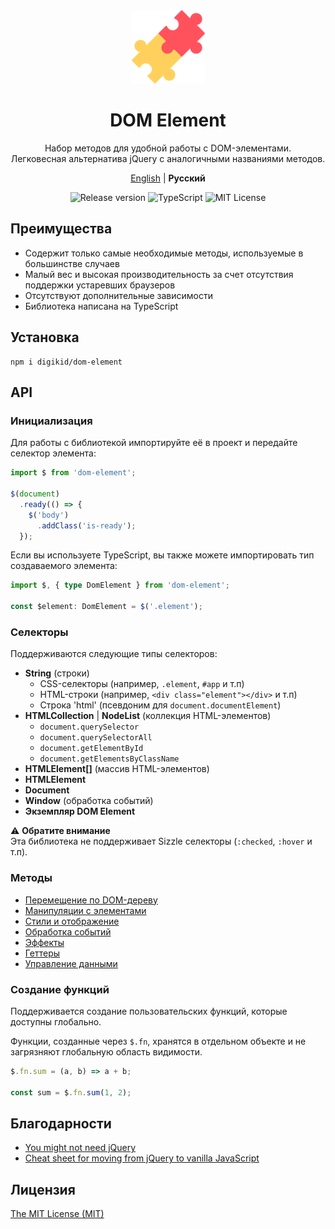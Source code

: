 <div align="center">
  <img alt="DOM Element" src="https://github.com/digikid/dom-element/raw/main/logo.png" height="117" />
</div>

<div align="center">
  <h1>DOM Element</h1>
  <p>Набор методов для удобной работы с DOM-элементами.<br>Легковесная альтернатива jQuery с аналогичными названиями методов.</p>
  <p>
    <a href="https://github.com/digikid/dom-element/blob/main/README.md">English</a> | <b>Русский</b></p>
  <img src="https://img.shields.io/github/release/digikid/dom-element.svg?style=flat-square&logo=appveyor" alt="Release version">
  <img src="https://img.shields.io/github/languages/top/digikid/dom-element.svg?style=flat-square&logo=appveyor" alt="TypeScript">
  <img src="https://img.shields.io/github/license/digikid/dom-element.svg?style=flat-square&logo=appveyor" alt="MIT License">
</div>

## Преимущества

- Содержит только самые необходимые методы, используемые в большинстве случаев
- Малый вес и высокая производительность за счет отсутствия поддержки устаревших браузеров
- Отсутствуют дополнительные зависимости
- Библиотека написана на TypeScript

## Установка

```shell
npm i digikid/dom-element
```

## API

### Инициализация

Для работы с библиотекой импортируйте её в проект и передайте селектор элемента:

```js
import $ from 'dom-element';

$(document)
  .ready(() => {
    $('body')
      .addClass('is-ready');
  });
```

Если вы используете TypeScript, вы также можете импортировать тип создаваемого элемента:

```ts
import $, { type DomElement } from 'dom-element';

const $element: DomElement = $('.element');
```

<a name="selectors"></a>

### Селекторы

Поддерживаются следующие типы селекторов:

- **String** (строки)
    - СSS-селекторы (например, `.element`, `#app` и т.п)
    - HTML-строки (например, `<div class="element"></div>` и т.п)
    - Строка 'html' (псевдоним для `document.documentElement`)
- **HTMLCollection** | **NodeList** (коллекция HTML-элементов)
    - `document.querySelector`
    - `document.querySelectorAll`
    - `document.getElementById`
    - `document.getElementsByClassName`
- **HTMLElement[]** (массив HTML-элементов)
- **HTMLElement**
- **Document**
- **Window** (обработка событий)
- **Экземпляр DOM Element**

:warning: **Обратите внимание**  
Эта библиотека не поддерживает Sizzle селекторы (`:checked`, `:hover` и т.п).

### Методы

- [Перемещение по DOM-дереву](https://github.com/digikid/dom-element/blob/main/docs/ru-RU/METHODS.md#traversing)
- [Манипуляции с элементами](https://github.com/digikid/dom-element/blob/main/docs/ru-RU/METHODS.md#manipulation)
- [Стили и отображение](https://github.com/digikid/dom-element/blob/main/docs/ru-RU/METHODS.md#css)
- [Обработка событий](https://github.com/digikid/dom-element/blob/main/docs/ru-RU/METHODS.md#events)
- [Эффекты](https://github.com/digikid/dom-element/blob/main/docs/ru-RU/METHODS.md#effects)
- [Геттеры](https://github.com/digikid/dom-element/blob/main/docs/ru-RU/METHODS.md#getters)
- [Управление данными](https://github.com/digikid/dom-element/blob/main/docs/ru-RU/METHODS.md#data)

### Создание функций

Поддерживается создание пользовательских функций, которые доступны глобально.

Функции, созданные через `$.fn`, хранятся в отдельном объекте и не загрязняют глобальную область видимости.

```js
$.fn.sum = (a, b) => a + b;

const sum = $.fn.sum(1, 2);
```

## Благодарности

- [You might not need jQuery](https://youmightnotneedjquery.com)
- [Cheat sheet for moving from jQuery to vanilla JavaScript](https://tobiasahlin.com/blog/move-from-jquery-to-vanilla-javascript/)

## Лицензия

[The MIT License (MIT)](LICENSE)

